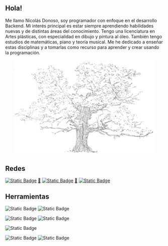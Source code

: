 ## Hola!
Me llamo Nicolás Donoso, soy programador con enfoque en el desarrollo Backend. Mi interés principal es estar siempre aprendiendo habilidades nuevas y de distintas áreas del conocimiento. 
Tengo una licenciatura en Artes plásticas, con especialidad en dibujo y pintura al óleo. También tengo estudios de matemáticas, piano y teoría musical. Me he dedicado a enseñar estas disciplinas y a tomarlas como recurso para aprender y crear usando la programación.

<p align="center">
<img src="./img/P07.png" width=450 alt="mui.js" />
  <!-- <a href="http://nestjs.com/" target="blank"><img src="https://nestjs.com/img/logo-small.svg" width="200" alt="Nest Logo" /></a> -->
</p>

## Redes

[![Static Badge](https://img.shields.io/badge/instagram-darkslategrey?style=for-the-badge&logo=instagram&logoColor=white&logoSize=auto)](https://www.instagram.com/niconicodonoso) [🌱](https://www.instagram.com/nicosodonoso/) 
[![Static Badge](https://img.shields.io/badge/linkedin-darkslategrey?style=for-the-badge)](https://www.linkedin.com/in/nicolás-donoso-b03667184/) [🌱](https://www.instagram.com/nicosodonoso/) [![Static Badge](https://img.shields.io/badge/correo-darkslategrey?style=for-the-badge)](mailto:nicodoneg@gmail.com)

## Herramientas
![Static Badge](https://img.shields.io/badge/typescript-darkslategrey?style=for-the-badge&logo=typescript)
![Static Badge](https://img.shields.io/badge/javascript-darkslategrey?style=for-the-badge&logo=javascript)    

![Static Badge](https://img.shields.io/badge/nestjs-darkslategrey?style=for-the-badge&logo=nestjs)
![Static Badge](https://img.shields.io/badge/node.js-darkslategrey?style=for-the-badge&logo=node.js)    

![Static Badge](https://img.shields.io/badge/docker-darkslategrey?style=for-the-badge&logo=docker)

![Static Badge](https://img.shields.io/badge/npm-darkslategrey?style=for-the-badge&logo=npm)
![Static Badge](https://img.shields.io/badge/github-darkslategrey?style=for-the-badge&logo=github)










<!--
**muinicomuiser/muinicomuiser** is a ✨ _special_ ✨ repository because its `README.md` (this file) appears on your GitHub profile.

Here are some ideas to get you started:

- 🔭 I’m currently working on ...
- 🌱 I’m currently learning ...
- 👯 I’m looking to collaborate on ...
- 🤔 I’m looking for help with ...
- 💬 Ask me about ...
- 📫 How to reach me: ...
- 😄 Pronouns: ...
- ⚡ Fun fact: ...
-->
